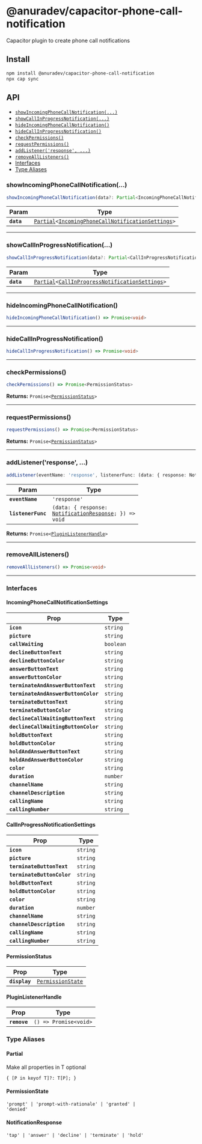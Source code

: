# @anuradev/capacitor-phone-call-notification

Capacitor plugin to create phone call notifications

## Install

```bash
npm install @anuradev/capacitor-phone-call-notification
npx cap sync
```

## API

<docgen-index>

* [`showIncomingPhoneCallNotification(...)`](#showincomingphonecallnotification)
* [`showCallInProgressNotification(...)`](#showcallinprogressnotification)
* [`hideIncomingPhoneCallNotification()`](#hideincomingphonecallnotification)
* [`hideCallInProgressNotification()`](#hidecallinprogressnotification)
* [`checkPermissions()`](#checkpermissions)
* [`requestPermissions()`](#requestpermissions)
* [`addListener('response', ...)`](#addlistenerresponse-)
* [`removeAllListeners()`](#removealllisteners)
* [Interfaces](#interfaces)
* [Type Aliases](#type-aliases)

</docgen-index>

<docgen-api>
<!--Update the source file JSDoc comments and rerun docgen to update the docs below-->

### showIncomingPhoneCallNotification(...)

```typescript
showIncomingPhoneCallNotification(data?: Partial<IncomingPhoneCallNotificationSettings> | undefined) => Promise<void>
```

| Param      | Type                                                                                                                                          |
| ---------- | --------------------------------------------------------------------------------------------------------------------------------------------- |
| **`data`** | <code><a href="#partial">Partial</a>&lt;<a href="#incomingphonecallnotificationsettings">IncomingPhoneCallNotificationSettings</a>&gt;</code> |

--------------------


### showCallInProgressNotification(...)

```typescript
showCallInProgressNotification(data?: Partial<CallInProgressNotificationSettings> | undefined) => Promise<void>
```

| Param      | Type                                                                                                                                    |
| ---------- | --------------------------------------------------------------------------------------------------------------------------------------- |
| **`data`** | <code><a href="#partial">Partial</a>&lt;<a href="#callinprogressnotificationsettings">CallInProgressNotificationSettings</a>&gt;</code> |

--------------------


### hideIncomingPhoneCallNotification()

```typescript
hideIncomingPhoneCallNotification() => Promise<void>
```

--------------------


### hideCallInProgressNotification()

```typescript
hideCallInProgressNotification() => Promise<void>
```

--------------------


### checkPermissions()

```typescript
checkPermissions() => Promise<PermissionStatus>
```

**Returns:** <code>Promise&lt;<a href="#permissionstatus">PermissionStatus</a>&gt;</code>

--------------------


### requestPermissions()

```typescript
requestPermissions() => Promise<PermissionStatus>
```

**Returns:** <code>Promise&lt;<a href="#permissionstatus">PermissionStatus</a>&gt;</code>

--------------------


### addListener('response', ...)

```typescript
addListener(eventName: 'response', listenerFunc: (data: { response: NotificationResponse; }) => void) => Promise<PluginListenerHandle>
```

| Param              | Type                                                                                                    |
| ------------------ | ------------------------------------------------------------------------------------------------------- |
| **`eventName`**    | <code>'response'</code>                                                                                 |
| **`listenerFunc`** | <code>(data: { response: <a href="#notificationresponse">NotificationResponse</a>; }) =&gt; void</code> |

**Returns:** <code>Promise&lt;<a href="#pluginlistenerhandle">PluginListenerHandle</a>&gt;</code>

--------------------


### removeAllListeners()

```typescript
removeAllListeners() => Promise<void>
```

--------------------


### Interfaces


#### IncomingPhoneCallNotificationSettings

| Prop                                | Type                 |
| ----------------------------------- | -------------------- |
| **`icon`**                          | <code>string</code>  |
| **`picture`**                       | <code>string</code>  |
| **`callWaiting`**                   | <code>boolean</code> |
| **`declineButtonText`**             | <code>string</code>  |
| **`declineButtonColor`**            | <code>string</code>  |
| **`answerButtonText`**              | <code>string</code>  |
| **`answerButtonColor`**             | <code>string</code>  |
| **`terminateAndAnswerButtonText`**  | <code>string</code>  |
| **`terminateAndAnswerButtonColor`** | <code>string</code>  |
| **`terminateButtonText`**           | <code>string</code>  |
| **`terminateButtonColor`**          | <code>string</code>  |
| **`declineCallWaitingButtonText`**  | <code>string</code>  |
| **`declineCallWaitingButtonColor`** | <code>string</code>  |
| **`holdButtonText`**                | <code>string</code>  |
| **`holdButtonColor`**               | <code>string</code>  |
| **`holdAndAnswerButtonText`**       | <code>string</code>  |
| **`holdAndAnswerButtonColor`**      | <code>string</code>  |
| **`color`**                         | <code>string</code>  |
| **`duration`**                      | <code>number</code>  |
| **`channelName`**                   | <code>string</code>  |
| **`channelDescription`**            | <code>string</code>  |
| **`callingName`**                   | <code>string</code>  |
| **`callingNumber`**                 | <code>string</code>  |


#### CallInProgressNotificationSettings

| Prop                       | Type                |
| -------------------------- | ------------------- |
| **`icon`**                 | <code>string</code> |
| **`picture`**              | <code>string</code> |
| **`terminateButtonText`**  | <code>string</code> |
| **`terminateButtonColor`** | <code>string</code> |
| **`holdButtonText`**       | <code>string</code> |
| **`holdButtonColor`**      | <code>string</code> |
| **`color`**                | <code>string</code> |
| **`duration`**             | <code>number</code> |
| **`channelName`**          | <code>string</code> |
| **`channelDescription`**   | <code>string</code> |
| **`callingName`**          | <code>string</code> |
| **`callingNumber`**        | <code>string</code> |


#### PermissionStatus

| Prop          | Type                                                        |
| ------------- | ----------------------------------------------------------- |
| **`display`** | <code><a href="#permissionstate">PermissionState</a></code> |


#### PluginListenerHandle

| Prop         | Type                                      |
| ------------ | ----------------------------------------- |
| **`remove`** | <code>() =&gt; Promise&lt;void&gt;</code> |


### Type Aliases


#### Partial

Make all properties in T optional

<code>{ [P in keyof T]?: T[P]; }</code>


#### PermissionState

<code>'prompt' | 'prompt-with-rationale' | 'granted' | 'denied'</code>


#### NotificationResponse

<code>'tap' | 'answer' | 'decline' | 'terminate' | 'hold'</code>

</docgen-api>
